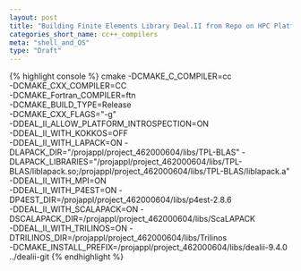 ```yaml
---
layout: post
title: "Building Finite Elements Library Deal.II from Repo on HPC Platform"
categories_short_name: cc++_compilers
meta: "shell_and_OS"
type: "Draft"
---
```


{% highlight console %}
cmake -DCMAKE_C_COMPILER=cc \
  -DCMAKE_CXX_COMPILER=CC \
  -DCMAKE_Fortran_COMPILER=ftn \
  -DCMAKE_BUILD_TYPE=Release \
  -DCMAKE_CXX_FLAGS="-g" \
  -DDEAL_II_ALLOW_PLATFORM_INTROSPECTION=ON \
  -DDEAL_II_WITH_KOKKOS=OFF \
  -DDEAL_II_WITH_LAPACK=ON -DLAPACK_DIR="/projappl/project_462000604/libs/TPL-BLAS" -DLAPACK_LIBRARIES="/projappl/project_462000604/libs/TPL-BLAS/liblapack.so;/projappl/project_462000604/libs/TPL-BLAS/liblapack.a"\
  -DDEAL_II_WITH_MPI=ON \
  -DDEAL_II_WITH_P4EST=ON -DP4EST_DIR=/projappl/project_462000604/libs/p4est-2.8.6 \
  -DDEAL_II_WITH_SCALAPACK=ON -DSCALAPACK_DIR=/projappl/project_462000604/libs/ScaLAPACK \
  -DDEAL_II_WITH_TRILINOS=ON -DTRILINOS_DIR=/projappl/project_462000604/libs/Trilinos \
  -DCMAKE_INSTALL_PREFIX=/projappl/project_462000604/libs/dealii-9.4.0 ../dealii-git
{% endhighlight %}
